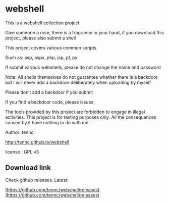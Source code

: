 ﻿webshell
========
This is a webshell collection project

Give someone a rose, there is a fragrance in your hand, if you download this project, please also submit a shell

This project covers various common scripts

Such as: asp, aspx, php, jsp, pl, py

If submit various webshells, please do not change the name and password

Note: All shells themselves do not guarantee whether there is a backdoor, but I will never add a backdoor deliberately when uploading by myself

Please don’t add a backdoor if you submit

If you find a backdoor code, please issues.

The tools provided by this project are forbidden to engage in illegal activities. This project is for testing purposes only. All the consequences caused by it have nothing to do with me.

Author: tennc



http://tennc.github.io/webshell

license : GPL v3

## Download link
Check github releases. Latest:

[https://github.com/tennc/webshell/releases](https://github.com/tennc/webshell/releases)
